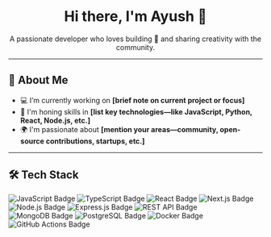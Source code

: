 <!-- Add this as the much-condensed header -->
<h1 align="center">Hi there, I'm Ayush 👋</h1>
<p align="center">A passionate developer who loves building 🚀 and sharing creativity with the community.</p>

---

## 🔧 About Me
- 💻 I’m currently working on **[brief note on current project or focus]**
- 🌱 I'm honing skills in **[list key technologies—like JavaScript, Python, React, Node.js, etc.]**
- 🌍 I'm passionate about **[mention your areas—community, open-source contributions, startups, etc.]**

---

## 🛠️ Tech Stack
<p align="left"> <img src="https://img.shields.io/badge/JavaScript-F7DF1E?style=for-the-badge&logo=javascript&logoColor=black" alt="JavaScript Badge"/> <img src="https://img.shields.io/badge/TypeScript-007ACC?style=for-the-badge&logo=typescript&logoColor=white" alt="TypeScript Badge"/> <img src="https://img.shields.io/badge/React-20232A?style=for-the-badge&logo=react&logoColor=61DAFB" alt="React Badge"/> <img src="https://img.shields.io/badge/Next.js-000000?style=for-the-badge&logo=nextdotjs&logoColor=white" alt="Next.js Badge"/> <img src="https://img.shields.io/badge/Node.js-339933?style=for-the-badge&logo=nodedotjs&logoColor=white" alt="Node.js Badge"/> <img src="https://img.shields.io/badge/Express.js-000000?style=for-the-badge&logo=express&logoColor=white" alt="Express.js Badge"/> <img src="https://img.shields.io/badge/REST%20API-FF6C37?style=for-the-badge&logo=api&logoColor=white" alt="REST API Badge"/> <img src="https://img.shields.io/badge/MongoDB-47A248?style=for-the-badge&logo=mongodb&logoColor=white" alt="MongoDB Badge"/> <img src="https://img.shields.io/badge/PostgreSQL-336791?style=for-the-badge&logo=postgresql&logoColor=white" alt="PostgreSQL Badge"/> <img src="https://img.shields.io/badge/Docker-2496ED?style=for-the-badge&logo=docker&logoColor=white" alt="Docker Badge"/> <img src="https://img.shields.io/badge/GitHub%20Actions-2088FF?style=for-the-badge&logo=github-actions&logoColor=white" alt="GitHub Actions Badge"/> </p>
